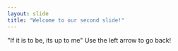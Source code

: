 ```yaml
---
layout: slide
title: "Welcome to our second slide!"
---
```

"If it is to be, its up to me"
Use the left arrow to go back!
